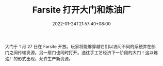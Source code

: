﻿---
title: "Farsite 打开大门和炼油厂"
date: 2022-01-24T21:57:40+08:00
lastmod: 2022-01-24T16:45:40+08:00
draft: false
authors: ["Harley"]
description: "大门于 1 月 27 日在 Farsite 开放。玩家将能够穿越它们以访问不同的系统并在部门之间传输资源。另一扇门也同时打开。通往手工艺经济下一阶段的大门！这以炼油厂的形式出现，允许生产新资源。"
featuredImage: "farsite-opens-gates-and-refineries.jpg"
tags: ["Virtual World","虚拟世界","Play to Earn"]
categories: ["news"]
news: ["虚拟世界"]
weight: 
lightgallery: true
pinned: false
recommend: false
recommend1: false
---

大门于 1 月 27 日在 Farsite 开放。玩家将能够穿越它们以访问不同的系统并在部门之间传输资源。另一扇门也同时打开。通往手工艺经济下一阶段的大门！这以炼油厂的形式出现，允许生产新资源。

<!--more-->

